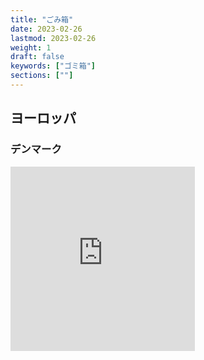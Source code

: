 ```yaml
---
title: "ごみ箱"
date: 2023-02-26
lastmod: 2023-02-26
weight: 1
draft: false
keywords: ["ゴミ箱"]
sections: [""]
---
```


## ヨーロッパ

### デンマーク

<div class="googlemap-if">
<iframe src="https://www.google.com/maps/embed?pb=!4v1678015641272!6m8!1m7!1sRjy7387PI5974GBYmEkcBQ!2m2!1d53.54831542769689!2d9.987267661472648!3f84.97919691870374!4f-25.871930668945765!5f2.745616290918771" width="295" height="295" style="border:0;" allowfullscreen="" loading="lazy" referrerpolicy="no-referrer-when-downgrade"></iframe>
</div>
